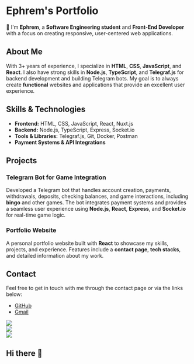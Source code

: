 
# Ephrem's Portfolio

👋 I'm **Ephrem**, a **Software Engineering student** and **Front-End Developer** with a focus on creating responsive, user-centered web applications. 

## About Me

With 3+ years of experience, I specialize in **HTML**, **CSS**, **JavaScript**, and **React**. I also have strong skills in **Node.js**, **TypeScript**, and **Telegraf.js** for backend development and building Telegram bots. My goal is to always create  **functional** websites and applications that provide an excellent user experience.

## Skills & Technologies

- **Frontend:** HTML, CSS, JavaScript, React, Nuxt.js
- **Backend:** Node.js, TypeScript, Express, Socket.io
- **Tools & Libraries:** Telegraf.js, Git, Docker, Postman
- **Payment Systems & API Integrations**

## Projects

### **Telegram Bot for Game Integration**  
Developed a Telegram bot that handles account creation, payments, withdrawals, deposits, checking balances, and game interactions, including **bingo** and other games. The bot integrates payment systems and provides a seamless user experience using **Node.js**, **React**, **Express**, and **Socket.io** for real-time game logic.

### **Portfolio Website**  
A personal portfolio website built with **React** to showcase my skills, projects, and experience. Features include a **contact page**, **tech stacks**, and detailed information about my work.

## Contact

Feel free to get in touch with me through the contact page or via the links below:

- [GitHub](https://github.com/EpphremM)
- [Gmail](mailto:mandefroephrem48@gamil.com)

![](https://github-readme-stats.vercel.app/api?username=EpphremM&theme=dark&hide_border=false&include_all_commits=false&count_private=false)<br/>
![](https://github-readme-streak-stats.herokuapp.com/?user=EpphremM&theme=dark&hide_border=false)<br/>
![](https://github-readme-stats.vercel.app/api/top-langs/?username=EpphremM&theme=dark&hide_border=false&include_all_commits=false&count_private=false&layout=compact)


## Hi there 👋

<!--
**EpphremM/EpphremM** is a ✨ _special_ ✨ repository because its `README.md` (this file) appears on your GitHub profile.

Here are some ideas to get you started:

- 🔭 I’m currently working on ...
- 🌱 I’m currently learning ...
- 👯 I’m looking to collaborate on ...
- 🤔 I’m looking for help with ...
- 💬 Ask me about ...
- 📫 How to reach me: ...
- 😄 Pronouns: ...
- ⚡ Fun fact: ...
-->
